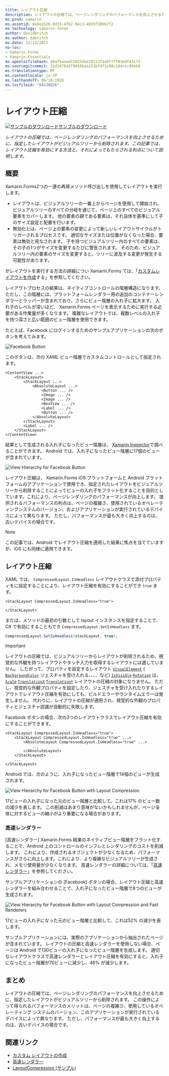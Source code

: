 ```yaml
---
title: レイアウト圧縮
description: レイアウトの圧縮では、ページレンダリングのパフォーマンスを向上させるために、指定したレイアウトがビジュアルツリーから削除されます。 この記事では、レイアウト圧縮を有効にする方法と、それによってもたらされる利点について説明します。
ms.prod: xamarin
ms.assetid: da9e1b26-9d31-4762-94c3-4039f306b7f2
ms.technology: xamarin-forms
author: davidbritch
ms.author: dabritch
ms.date: 12/13/2017
no-loc:
- Xamarin.Forms
- Xamarin.Essentials
ms.openlocfilehash: 40af5aeaa51025dae70113faa6f7ff83edf43c73
ms.sourcegitcommit: 32d2476a5f9016baa231b7471c88c1d4ccc08eb8
ms.translationtype: MT
ms.contentlocale: ja-JP
ms.lasthandoff: 06/18/2020
ms.locfileid: "84138026"
---
```

# <a name="layout-compression"></a>レイアウト圧縮

[![サンプルのダウンロード](~/media/shared/download.png)サンプルのダウンロード](https://docs.microsoft.com/samples/xamarin/xamarin-forms-samples/userinterface-layoutcompression)

_レイアウトの圧縮では、ページレンダリングのパフォーマンスを向上させるために、指定したレイアウトがビジュアルツリーから削除されます。この記事では、レイアウト圧縮を有効にする方法と、それによってもたらされる利点について説明します。_

## <a name="overview"></a>概要

Xamarin.Forms2つの一連の再帰メソッド呼び出しを使用してレイアウトを実行します。

- レイアウトは、ビジュアルツリーの一番上からページを使用して開始され、ビジュアルツリーのすべての分岐を通じて、ページ上のすべてのビジュアル要素をカバーします。 他の要素の親である要素は、それ自体を基準にして子のサイズ設定と配置を行います。
- 無効化とは、ページ上の要素の変更によって新しいレイアウトサイクルがトリガーされるプロセスです。 適切なサイズまたは位置がなくなった場合、要素は無効と見なされます。 子を持つビジュアルツリー内のすべての要素は、その子の1つがサイズを変更するたびに警告されます。 そのため、ビジュアルツリー内の要素のサイズを変更すると、ツリーに波及する変更が発生する可能性があります。

がレイアウトを実行する方法の詳細につい Xamarin.Forms ては、「[カスタムレイアウトを作成](~/xamarin-forms/user-interface/layouts/custom.md)する」を参照してください。

レイアウトプロセスの結果は、ネイティブコントロールの階層構造になります。 ただし、この階層には、プラットフォームレンダラー用の追加のコンテナーレンダラーとラッパーが含まれており、さらにビュー階層の入れ子に拡大ます。 入れ子のレベルが深いほど、 Xamarin.Forms ページを表示するために実行する必要がある作業量が多くなります。 複雑なレイアウトでは、複数レベルの入れ子を持つ深さと広い範囲のビュー階層を使用できます。

たとえば、Facebook にログインするためのサンプルアプリケーションの次のボタンを考えてみます。

![](layout-compression-images/facebook-button.png "Facebook Button")

このボタンは、次の XAML ビュー階層でカスタムコントロールとして指定されます。

```xaml
<ContentView ...>
    <StackLayout>
        <StackLayout ...>
            <AbsoluteLayout ...>
                <Button ... />    
                <Image ... />
                <Image ... />
                <BoxView ... />
                <Label ... />
                <Button ... />
            </AbsoluteLayout>
        </StackLayout>
        <Label ... />
    </StackLayout>    
</ContentView>
```

結果として生成される入れ子になったビュー階層は、 [Xamarin Inspector](~/tools/inspector/index.md)で調べることができます。 Android では、入れ子になったビュー階層に17個のビューが含まれています。

![](layout-compression-images/no-compression.png "View Hierarchy for Facebook Button")

レイアウト圧縮は、 Xamarin.Forms iOS プラットフォームと Android プラットフォームのアプリケーションで使用でき、指定されたレイアウトをビジュアルツリーから削除することによってビューの入れ子をフラット化することを目的としています。これにより、ページレンダリングのパフォーマンスが向上します。 提供されるパフォーマンスの利点は、ページの複雑さ、使用されているオペレーティングシステムのバージョン、およびアプリケーションが実行されているデバイスによって異なります。 ただし、パフォーマンスが最も大きく向上するのは、古いデバイスの場合です。

> [!NOTE]
> この記事では、Android でレイアウト圧縮を適用した結果に焦点を当てていますが、iOS にも同様に適用できます。

## <a name="layout-compression"></a>レイアウト圧縮

XAML では、 `CompressedLayout.IsHeadless` レイアウトクラスで添付プロパティをに設定することにより、レイアウト圧縮を有効にすることができ `true` ます。

```xaml
<StackLayout CompressedLayout.IsHeadless="true">
  ...
</StackLayout>   
```

または、メソッドの最初の引数として layout インスタンスを指定することで、C# で有効にすることもでき `CompressedLayout.SetIsHeadless` ます。

```csharp
CompressedLayout.SetIsHeadless(stackLayout, true);
```

> [!IMPORTANT]
> レイアウトの圧縮では、ビジュアルツリーからレイアウトが削除されるため、視覚的な外観を持つレイアウトやタッチ入力を取得するレイアウトには適していません。 したがって、プロパティを設定するレイアウト [`VisualElement`](xref:Xamarin.Forms.VisualElement) ( [`BackgroundColor`](xref:Xamarin.Forms.VisualElement.BackgroundColor) ジェスチャを受け入れる、、、、など) [`IsVisible`](xref:Xamarin.Forms.VisualElement.IsVisible) [`Rotation`](xref:Xamarin.Forms.VisualElement.Rotation) は、 [`Scale`](xref:Xamarin.Forms.VisualElement.Scale) [`TranslationX`](xref:Xamarin.Forms.VisualElement.TranslationX) [`TranslationY`](xref:Xamarin.Forms.VisualElement.TranslationY) レイアウトの圧縮の対象になりません。 ただし、視覚的な外観プロパティを設定したり、ジェスチャを受け入れたりするレイアウトでレイアウト圧縮を有効にしても、ビルドエラーやランタイムエラーは発生しません。 代わりに、レイアウトの圧縮が適用され、視覚的な外観のプロパティとジェスチャ認識が自動的に失敗します。

Facebook ボタンの場合、次の3つのレイアウトクラスでレイアウト圧縮を有効にすることができます。

```xaml
<StackLayout CompressedLayout.IsHeadless="true">
    <StackLayout CompressedLayout.IsHeadless="true" ...>
        <AbsoluteLayout CompressedLayout.IsHeadless="true" ...>
            ...
        </AbsoluteLayout>
    </StackLayout>
    ...
</StackLayout>  
```

Android では、次のように、入れ子になったビュー階層で14個のビューが生成されます。

![](layout-compression-images/layout-compression.png "View Hierarchy for Facebook Button with Layout Compression")

17ビューの入れ子になった元のビュー階層と比較して、これは17% のビュー数の減少を表します。 この削減はあまり意味がないかもしれませんが、ページ全体に対するビューの縮小がより重要になる場合があります。

### <a name="fast-renderers"></a>高速レンダラー

[高速レンダラー] Xamarin.Forms 結果のネイティブビュー階層をフラット化することで、Android 上のコントロールのインフレとレンダリングのコストを削減します。 これにより、作成されるオブジェクトが少なくなるため、パフォーマンスがさらに向上します。これにより、より複雑なビジュアルツリーが生成され、メモリ使用量が少なくなります。 高速レンダラーの詳細については、「[高速レンダラー](~/xamarin-forms/internals/fast-renderers.md)」を参照してください。

サンプルアプリケーションの [Facebook] ボタンの場合、レイアウト圧縮と高速レンダラーを組み合わせることで、入れ子になったビュー階層で8つのビューが生成されます。

![](layout-compression-images/layout-compression-with-fast-renderers.png "View Hierarchy for Facebook Button with Layout Compression and Fast Renderers")

17ビューの入れ子になった元のビュー階層と比較して、これは52% の減少を表します。

サンプルアプリケーションには、実際のアプリケーションから抽出されたページが含まれています。 レイアウトの圧縮と高速レンダラーを使用しない場合、ページは Android で130ビューの入れ子になったビュー階層を生成します。 適切なレイアウトクラスで高速レンダラーとレイアウト圧縮を有効にすると、入れ子になったビュー階層が70ビューに減少し、46% が減少します。

## <a name="summary"></a>まとめ

レイアウトの圧縮では、ページレンダリングのパフォーマンスを向上させるために、指定したレイアウトがビジュアルツリーから削除されます。 この操作によって得られるパフォーマンスのメリットは、ページの複雑さ、使用しているオペレーティング システムのバージョン、このアプリケーションが実行されているデバイスによって異なります。 ただし、パフォーマンスが最も大きく向上するのは、古いデバイスの場合です。

## <a name="related-links"></a>関連リンク

- [カスタム レイアウトの作成](~/xamarin-forms/user-interface/layouts/custom.md)
- [高速レンダラー](~/xamarin-forms/internals/fast-renderers.md)
- [LayoutCompression (サンプル)](https://docs.microsoft.com/samples/xamarin/xamarin-forms-samples/userinterface-layoutcompression)
